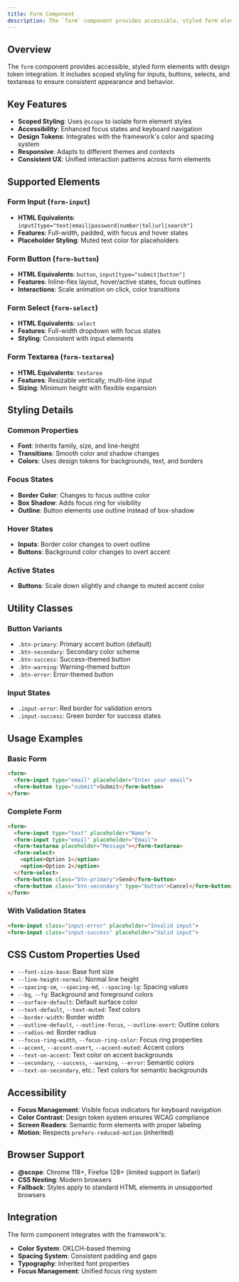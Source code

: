 ```yaml
---
title: Form Component
description: The `form` component provides accessible, styled form elements with design token integration. It includes scoped styling for inputs, buttons, selects, and texta
---
```


## Overview
The `form` component provides accessible, styled form elements with design token integration. It includes scoped styling for inputs, buttons, selects, and textareas to ensure consistent appearance and behavior.

## Key Features
- **Scoped Styling**: Uses `@scope` to isolate form element styles
- **Accessibility**: Enhanced focus states and keyboard navigation
- **Design Tokens**: Integrates with the framework's color and spacing system
- **Responsive**: Adapts to different themes and contexts
- **Consistent UX**: Unified interaction patterns across form elements

## Supported Elements

### Form Input (`form-input`)
- **HTML Equivalents**: `input[type="text|email|password|number|tel|url|search"]`
- **Features**: Full-width, padded, with focus and hover states
- **Placeholder Styling**: Muted text color for placeholders

### Form Button (`form-button`)
- **HTML Equivalents**: `button`, `input[type="submit|button"]`
- **Features**: Inline-flex layout, hover/active states, focus outlines
- **Interactions**: Scale animation on click, color transitions

### Form Select (`form-select`)
- **HTML Equivalents**: `select`
- **Features**: Full-width dropdown with focus states
- **Styling**: Consistent with input elements

### Form Textarea (`form-textarea`)
- **HTML Equivalents**: `textarea`
- **Features**: Resizable vertically, multi-line input
- **Sizing**: Minimum height with flexible expansion

## Styling Details

### Common Properties
- **Font**: Inherits family, size, and line-height
- **Transitions**: Smooth color and shadow changes
- **Colors**: Uses design tokens for backgrounds, text, and borders

### Focus States
- **Border Color**: Changes to focus outline color
- **Box Shadow**: Adds focus ring for visibility
- **Outline**: Button elements use outline instead of box-shadow

### Hover States
- **Inputs**: Border color changes to overt outline
- **Buttons**: Background color changes to overt accent

### Active States
- **Buttons**: Scale down slightly and change to muted accent color

## Utility Classes

### Button Variants
- `.btn-primary`: Primary accent button (default)
- `.btn-secondary`: Secondary color scheme
- `.btn-success`: Success-themed button
- `.btn-warning`: Warning-themed button
- `.btn-error`: Error-themed button

### Input States
- `.input-error`: Red border for validation errors
- `.input-success`: Green border for success states

## Usage Examples

### Basic Form
```html
<form>
  <form-input type="email" placeholder="Enter your email">
  <form-button type="submit">Submit</form-button>
</form>
```

### Complete Form
```html
<form>
  <form-input type="text" placeholder="Name">
  <form-input type="email" placeholder="Email">
  <form-textarea placeholder="Message"></form-textarea>
  <form-select>
    <option>Option 1</option>
    <option>Option 2</option>
  </form-select>
  <form-button class="btn-primary">Send</form-button>
  <form-button class="btn-secondary" type="button">Cancel</form-button>
</form>
```

### With Validation States
```html
<form-input class="input-error" placeholder="Invalid input">
<form-input class="input-success" placeholder="Valid input">
```

## CSS Custom Properties Used
- `--font-size-base`: Base font size
- `--line-height-normal`: Normal line height
- `--spacing-sm`, `--spacing-md`, `--spacing-lg`: Spacing values
- `--bg`, `--fg`: Background and foreground colors
- `--surface-default`: Default surface color
- `--text-default`, `--text-muted`: Text colors
- `--border-width`: Border width
- `--outline-default`, `--outline-focus`, `--outline-overt`: Outline colors
- `--radius-md`: Border radius
- `--focus-ring-width`, `--focus-ring-color`: Focus ring properties
- `--accent`, `--accent-overt`, `--accent-muted`: Accent colors
- `--text-on-accent`: Text color on accent backgrounds
- `--secondary`, `--success`, `--warning`, `--error`: Semantic colors
- `--text-on-secondary`, etc.: Text colors for semantic backgrounds

## Accessibility
- **Focus Management**: Visible focus indicators for keyboard navigation
- **Color Contrast**: Design token system ensures WCAG compliance
- **Screen Readers**: Semantic form elements with proper labeling
- **Motion**: Respects `prefers-reduced-motion` (inherited)

## Browser Support
- **@scope**: Chrome 118+, Firefox 128+ (limited support in Safari)
- **CSS Nesting**: Modern browsers
- **Fallback**: Styles apply to standard HTML elements in unsupported browsers

## Integration
The form component integrates with the framework's:
- **Color System**: OKLCH-based theming
- **Spacing System**: Consistent padding and gaps
- **Typography**: Inherited font properties
- **Focus Management**: Unified focus ring system